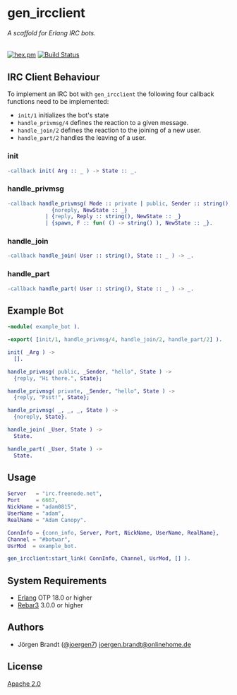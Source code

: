 # gen_ircclient
###### A scaffold for Erlang IRC bots.

[![hex.pm](https://img.shields.io/hexpm/v/gen_ircclient.svg?style=flat)](https://hex.pm/packages/gen_ircclient) [![Build Status](https://travis-ci.org/joergen7/gen_ircclient.svg?branch=master)](https://travis-ci.org/joergen7/gen_ircclient)

## IRC Client Behaviour

To implement an IRC bot with `gen_ircclient` the following four callback functions need to be implemented:

- `init/1` initializes the bot's state
- `handle_privmsg/4` defines the reaction to a given message.
- `handle_join/2` defines the reaction to the joining of a new user.
- `handle_part/2` handles the leaving of a user.

### init

```erlang
-callback init( Arg :: _ ) -> State :: _.
```

### handle_privmsg

```erlang
-callback handle_privmsg( Mode :: private | public, Sender :: string(), Content :: string(), State :: _ ) ->
              {noreply, NewState :: _}
            | {reply, Reply :: string(), NewState :: _}
            | {spawn, F :: fun( () -> string() ), NewState :: _}.
```

### handle_join

```erlang
-callback handle_join( User :: string(), State :: _ ) -> _.
```

### handle_part

```erlang
-callback handle_part( User :: string(), State :: _ ) -> _.
```

## Example Bot

```erlang
-module( example_bot ).

-export( [init/1, handle_privmsg/4, handle_join/2, handle_part/2] ).

init( _Arg ) ->
  [].

handle_privmsg( public, _Sender, "hello", State ) ->
  {reply, "Hi there.", State};

handle_privmsg( private, _Sender, "hello", State ) ->
  {reply, "Psst!", State};

handle_privmsg( _, _, _, State ) ->
  {noreply, State}.

handle_join( _User, State ) ->
  State.

handle_part( _User, State ) ->
  State.
```

## Usage

```erlang
Server   = "irc.freenode.net",
Port     = 6667,
NickName = "adam0815",
UserName = "adam",
RealName = "Adam Canopy".
```

```erlang
ConnInfo = {conn_info, Server, Port, NickName, UserName, RealName},
Channel = "#botwar",
UsrMod  = example_bot.
```

```erlang
gen_ircclient:start_link( ConnInfo, Channel, UsrMod, [] ).
```

## System Requirements

- [Erlang](http://www.erlang.org/) OTP 18.0 or higher
- [Rebar3](https://www.rebar3.org/) 3.0.0 or higher

## Authors

- Jörgen Brandt ([@joergen7](https://github.com/joergen7/)) [joergen.brandt@onlinehome.de](mailto:joergen.brandt@onlinehome.de)

## License

[Apache 2.0](https://www.apache.org/licenses/LICENSE-2.0.html)